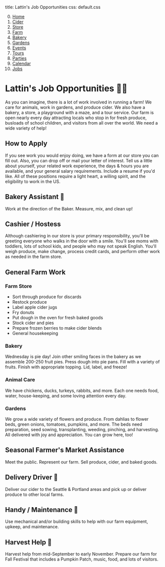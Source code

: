 title: Lattin's Job Opportunities
css: default.css

0. [Home](index.html)
1. [Cider](cider.html)
2. [Store](store.html)
3. [Farm](farm.html)
4. [Bakery](bakery.html)
5. [Gardens](gardens.html)
6. [Events](events.html)
7. [Tours](tours.html)
8. [Parties](parties.html)
9. [Calendar](calendar.html)
10. [Jobs](jobs.html)

# Lattin's Job Opportunities 👩‍🌾

As you can imagine, there is a lot of work involved in running a farm!
We care for animals, work in gardens, and produce cider.
We also have a bakery, a store, a playground with a maze, and a tour service.
Our farm is open nearly every day attracting locals who stop in for fresh produce, busloads of school children, and visitors from all over the world.
We need a wide variety of help!

## How to Apply

If you see work you would enjoy doing, we have a form at our store you can fill out.
Also, you can drop off or mail your letter of interest.
Tell us a little about yourself, your related work experience, the days & hours you are available, and your general salary requirements.
Include a resume if you'd like.
All of these positions require a light heart, a willing spirit, and the eligibility to work in the US.

## Bakery Assistant 🥧

Work at the direction of the Baker.
Measure, mix, and clean up!

## Cashier / Hostess

Although cashiering in our store is your primary responsibility, you'll be greeting everyone who walks in the door with a smile.
You'll see moms with toddlers, lots of school kids, and people who may not speak English.
You'll weigh produce, make change, process credit cards, and perform other work as needed in the farm store.

## General Farm Work

### Farm Store

- Sort through produce for discards
- Restock produce
- Label apple cider jugs
- Fry donuts
- Put dough in the oven for fresh baked goods
- Stock cider and pies
- Prepare frozen berries to make cider blends
- General housekeeping

### Bakery

Wednesday is pie day!
Join other smiling faces in the bakery as we assemble 200-250 fruit pies.
Press dough into pie pans.
Fill with a variety of fruits.
Finish with appropriate topping.
Lid, label, and freeze!

### Animal Care

We have chickens, ducks, turkeys, rabbits, and more.
Each one needs food, water, house-keeping, and some loving attention every day.

### Gardens

We grow a wide variety of flowers and produce.
From dahlias to flower beds, green onions, tomatoes, pumpkins, and more.
The beds need preparation, seed sowing, transplanting, weeding, pinching, and harvesting.
All delivered with joy and appreciation.
You can grow here, too!

## Seasonal Farmer's Market Assistance

Meet the public.
Represent our farm.
Sell produce, cider, and baked goods.

## Delivery Driver 🚚

Deliver our cider to the Seattle & Portland areas and pick up or deliver produce to other local farms.

## Handy / Maintenance 🔧

Use mechanical and/or building skills to help with our farm equipment, upkeep, and maintenance.

## Harvest Help 🌾

Harvest help from mid-September to early November.
Prepare our farm for Fall Festival that includes a Pumpkin Patch, music, food, and lots of visitors.

